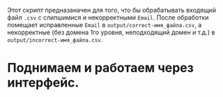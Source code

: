 Этот скрипт предназаначен для того, что бы обрабатывать входящий файл `.csv` с слипшимися и некорректными `Email`. После обработки помещает исправленные `Email` в `output/correct-имя_файла.csv`, а некорректные (без домена 1го уровня, неподходящий домен и т.д.) в `output/incorrect-имя_файла.csv`.

<h1>Поднимаем и работаем через интерфейс.</h1>
